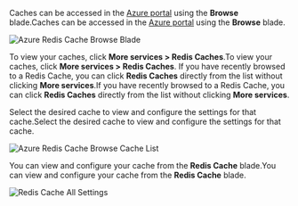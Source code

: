 <span data-ttu-id="e48a4-101">Caches can be accessed in the [Azure portal](https://portal.azure.com) using the **Browse** blade.</span><span class="sxs-lookup"><span data-stu-id="e48a4-101">Caches can be accessed in the [Azure portal](https://portal.azure.com) using the **Browse** blade.</span></span>

![Azure Redis Cache Browse Blade](https://docstestmedia1.blob.core.windows.net/azure-media/includes/media/redis-cache-browse/redis-cache-browse.png)

<span data-ttu-id="e48a4-103">To view your caches, click **More services > Redis Caches**.</span><span class="sxs-lookup"><span data-stu-id="e48a4-103">To view your caches, click **More services > Redis Caches**.</span></span> <span data-ttu-id="e48a4-104">If you have recently browsed to a Redis Cache, you can click **Redis Caches** directly from the list without clicking **More services**.</span><span class="sxs-lookup"><span data-stu-id="e48a4-104">If you have recently browsed to a Redis Cache, you can click **Redis Caches** directly from the list without clicking **More services**.</span></span>

<span data-ttu-id="e48a4-105">Select the desired cache to view and configure the settings for that cache.</span><span class="sxs-lookup"><span data-stu-id="e48a4-105">Select the desired cache to view and configure the settings for that cache.</span></span>

![Azure Redis Cache Browse Cache List](https://docstestmedia1.blob.core.windows.net/azure-media/includes/media/redis-cache-browse/redis-caches.png)

<span data-ttu-id="e48a4-107">You can view and configure your cache from the **Redis Cache** blade.</span><span class="sxs-lookup"><span data-stu-id="e48a4-107">You can view and configure your cache from the **Redis Cache** blade.</span></span>

![Redis Cache All Settings](https://docstestmedia1.blob.core.windows.net/azure-media/includes/media/redis-cache-browse/redis-cache-blade.png)





